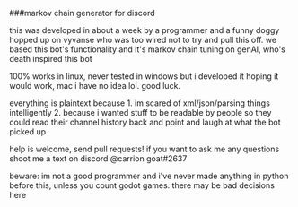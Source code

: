 ###markov chain generator for discord


this was developed in about a week by a programmer and a funny doggy hopped up on vyvanse who was too wired not to try and pull this off. we based this bot's functionality and it's markov chain tuning on genAI, who's death inspired this bot

100% works in linux, never tested in windows but i developed it hoping it would work, mac i have no idea lol. good luck.

everything is plaintext because 1. im scared of xml/json/parsing things intelligently 2. because i wanted stuff to be readable by people so they could read their channel history back and point and laugh at what the bot picked up

help is welcome, send pull requests! if you want to ask me any questions shoot me a text on discord @carrion goat#2637


beware: im not a good programmer and i've never made anything in python before this, unless you count godot games. there may be bad decisions here
